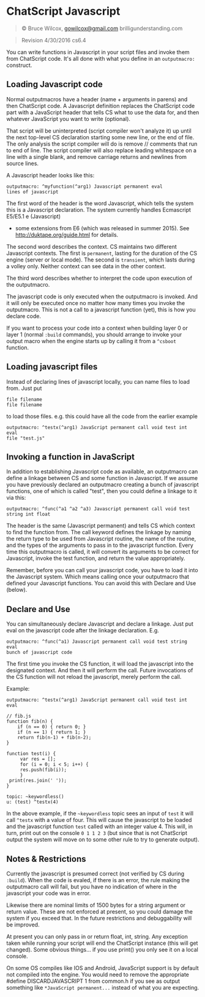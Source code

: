 # ChatScript Javascript

> © Bruce Wilcox, gowilcox@gmail.com brilligunderstanding.com


> Revision 4/30/2016 cs6.4

You can write functions in Javascript in your script files and invoke them from
ChatScript code. It's all done with what you define in an `outputmacro:` construct.

## Loading Javascript code

Normal outputmacros have a header (name + arguments in parens) and then ChatScript
code. A Javascript definition replaces the ChatScript code part with a JavaScript header
that tells CS what to use the data for, and then whatever JavaScript you want to write
(optional). 

That script will be uninterpreted (script compiler won't analyze it) up until the
next top-level CS declaration starting some new line, or the end of file. The only analysis
the script compiler will do is remove // comments that run to end of line. The script
compiler will also replace leading whitespace on a line with a single blank, and remove
carriage returns and newlines from source lines.

A Javascript header looks like this:
```
outputmacro: ^myfunction(^arg1) Javascript permanent eval
lines of javascript
```
The first word of the header is the word Javascript, which tells the system this is a
Javascript declaration. The system currently handles Ecmascript E5/E5.1 e (Javascript)
+ some extensions from E6 (which was released in summer 2015). 
See http://duktape.org/guide.html for details.

The second word describes the context. CS maintains two different Javascript contexts.
The first is `permanent`, lasting for the duration of the CS engine (server or local mode).
The second is `transient`, which lasts during a volley only. Neither context can see data
in the other context.

The third word describes whether to interpret the code upon execution of the
outputmacro.

The javascript code is only executed when the outputmacro is invoked. And it will only
be executed once no matter how many times you invoke the outputmacro. This is not a
call to a javascript function (yet), this is how you declare code.

If you want to process your code into a context when building layer 0 or layer 1
(normal `:build` commands), you should arrange to invoke your output macro when the
engine starts up by calling it from a `^csboot` function.

## Loading javascript files

Instead of declaring lines of javascript locally, you can name files to load from. Just put
```
file filename
file filename
```
to load those files.
e.g. this could have all the code from the earlier example
```
outputmacro: ^testx(^arg1) JavaScript permanent call void test int eval
file "test.js"
```

## Invoking a function in JavaScript

In addition to establishing Javascript code as available, an outputmacro can define a
linkage between CS and some function in Javascript. If we assume you have previously
declared an outputmacro creating a bunch of javascript functions, one of which is called
"test", then you could define a linkage to it via this:
```
outputmacro: ^func(^a1 ^a2 ^a3) Javascript permanent call void test string int float 
```
The header is the same (Javascript permanent) and tells CS which context to find the
function from. The call keyword defines the linkage by naming the return type to be used
from Javascript routine, the name of the routine, and the types of the arguments to pass in
to the javascript function. 
Every time this outputmacro is called, it will convert its arguments to be correct for Javascript, 
invoke the test function, and return the value appropriately.

Remember, before you can call your javascript code, you have to load it into the
Javascript system. Which means calling once your outputmacro that defined your
Javascript functions. You can avoid this with Declare and Use (below). 


## Declare and Use

You can simultaneously declare Javascript and declare a linkage. Just put eval on the
javascript code after the linkage declaration. E.g.
```
outputmacro: ^func(^a1) Javascript permanent call void test string eval
bunch of javascript code
```
The first time you invoke the CS function, it will load the javascript into the designated
context. And then it will perform the call. Future invocations of the CS function will not
reload the javascript, merely perform the call. 

Example:
```
outputmacro: ^testx(^arg1) JavaScript permanent call void test int eval

// fib.js
function fib(n) {
    if (n == 0) { return 0; }
    if (n == 1) { return 1; }
    return fib(n-1) + fib(n-2);
}

function test(i) {
     var res = [];
     for (i = 0; i < 5; i++) {
     res.push(fib(i));
     }
 print(res.join(' '));
}

topic: ~keywordless()
u: (test) ^testx(4)

````

In the above example, if the `~keywordless` topic sees an input of `test` it will call
`^testx` with a value of four. This will cause the javascript to be loaded and the 
javascript function `test` called with an integer value 4. This will,
in turn, print out on the console `0 1 1 2 3` (but since that is not ChatScript output
the system will move on to some other rule to try to generate output).
 
## Notes & Restrictions

Currently the javascript is presumed correct (not verified by CS during `:build`). When the
code is evaled, if there is an error, the rule making the outputmacro call will fail, but you
have no indication of where in the javascript your code was in error.

Likewise there are nominal limits of 1500 bytes for a string argument or return value.
These are not enforced at present, so you could damage the system if you exceed that.
In the future restrictions and debuggability will be improved.

At present you can only pass in or return float, int, string. Any exception taken while
running your script will end the ChatScript instance (this will get changed).
Some obvious things... if you use print() you only see it on a local console.

On some OS compiles like IOS and Android, JavaScript support is by default not compiled into the engine.
You would need to remove the appropriate #define DISCARDJAVASCRIPT 1 from common.h if you see as output
something like `*JavaScript permanent...` instead of what you are expecting.

